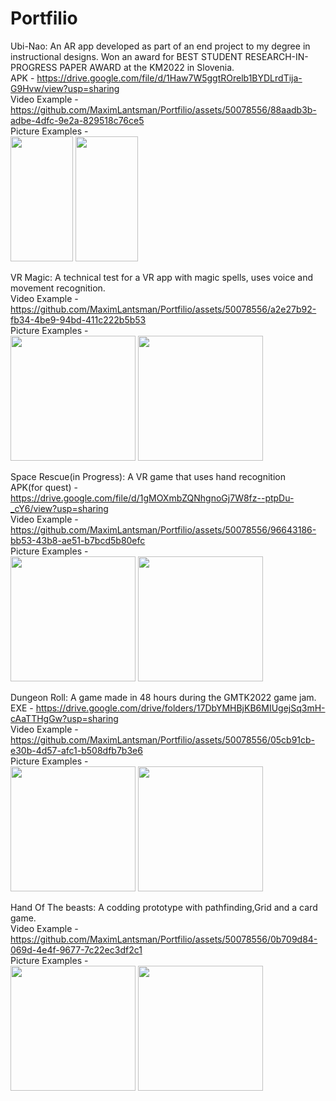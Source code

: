 # Portfilio

Ubi-Nao: An AR app developed as part of an end project to my degree in instructional designs. Won an award for BEST STUDENT RESEARCH-IN-PROGRESS PAPER AWARD at the KM2022 in Slovenia.
<br>
APK - https://drive.google.com/file/d/1Haw7W5ggtROrelb1BYDLrdTija-G9Hvw/view?usp=sharing
<br>
Video Example -
https://github.com/MaximLantsman/Portfilio/assets/50078556/88aadb3b-adbe-4dfc-9e2a-829518c76ce5
<br>
Picture Examples -
<br>
<img src="https://github.com/MaximLantsman/Portfilio/assets/50078556/b7a60a29-4d5a-4029-9ce0-9b45143f748f" width="100" height="200">
<img src="https://github.com/MaximLantsman/Portfilio/assets/50078556/480973b3-18b2-4659-abcb-1bae5dc1f6f9" width="100" height="200">

VR Magic: A technical test for a VR app with magic spells, uses voice and movement recognition.
<br>
Video Example -
https://github.com/MaximLantsman/Portfilio/assets/50078556/a2e27b92-fb34-4be9-94bd-411c222b5b53
<br>
Picture Examples -
<br>
<img src="https://github.com/MaximLantsman/Portfilio/assets/50078556/ca9e440a-6ab6-4041-9abe-d711fa9e92d0" width="200" height="200">
<img src="https://github.com/MaximLantsman/Portfilio/assets/50078556/bbfd6866-8ec0-44a8-9a0d-0d87654285d6" width="200" height="200">

Space Rescue(in Progress): A VR game that uses hand recognition
<br>
APK(for quest) - https://drive.google.com/file/d/1gMOXmbZQNhgnoGj7W8fz--ptpDu-_cY6/view?usp=sharing
<br>
Video Example -
https://github.com/MaximLantsman/Portfilio/assets/50078556/96643186-bb53-43b8-ae51-b7bcd5b80efc
<br>
Picture Examples -
<br>
<img src="https://github.com/MaximLantsman/Portfilio/assets/50078556/16b099e4-fe4e-4fdb-a268-7a60ff9191ae" width="200" height="200">
<img src="https://github.com/MaximLantsman/Portfilio/assets/50078556/211a9181-b8d1-4494-8461-e72b27e7751b" width="200" height="200">

Dungeon Roll: A game made in 48 hours during the GMTK2022 game jam.
<br>
EXE - https://drive.google.com/drive/folders/17DbYMHBjKB6MIUgejSq3mH-cAaTTHgGw?usp=sharing
<br>
Video Example -
https://github.com/MaximLantsman/Portfilio/assets/50078556/05cb91cb-e30b-4d57-afc1-b508dfb7b3e6
<br>
Picture Examples -
<br>
<img src="https://github.com/MaximLantsman/Portfilio/assets/50078556/837c7cbe-1a77-43d1-a744-5809fb3899d8" width="200" height="200">
<img src="https://github.com/MaximLantsman/Portfilio/assets/50078556/a677ea23-cda0-439e-8305-b78831f0d87c" width="200" height="200">

Hand Of The beasts: A codding prototype with pathfinding,Grid and a card game.
<br>
Video Example -
https://github.com/MaximLantsman/Portfilio/assets/50078556/0b709d84-069d-4e4f-9677-7c22ec3df2c1
<br>
Picture Examples -
<br>
<img src="https://github.com/MaximLantsman/Portfilio/assets/50078556/ab31d195-2143-45df-94a1-cb4046260001" width="200" height="200">
<img src="https://github.com/MaximLantsman/Portfilio/assets/50078556/27ee4bec-7893-41f1-8cd3-c1c063f5b03d" width="200" height="200">




